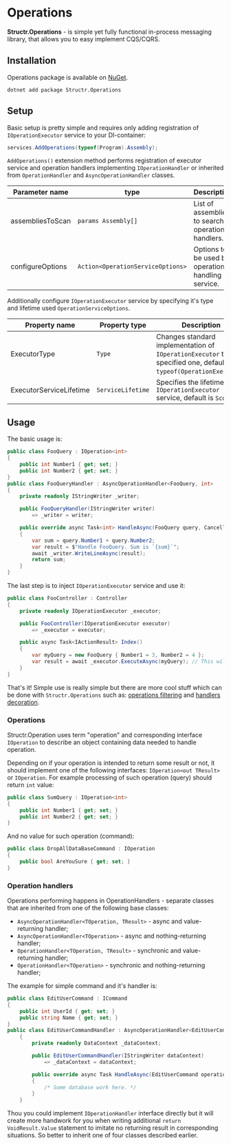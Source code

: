 # Operations

**Structr.Operations** - is simple yet fully functional in-process messaging library, that allows you to easy implement CQS/CQRS.

## Installation

Operations package is available on [NuGet](https://www.nuget.org/packages/Structr.Operations/). 

```
dotnet add package Structr.Operations
```

## Setup

Basic setup is pretty simple and requires only adding registration of `IOperationExecutor` service to your DI-container:

```csharp
services.AddOperations(typeof(Program).Assembly);
```

`AddOperations()` extension method performs registration of executor service and operation handlers implementing `IOperationHandler` or inherited from `OperationHandler` and `AsyncOperationHandler` classes.

| Parameter name | type | Description |
| --- | --- | --- |
| assembliesToScan | `params Assembly[]` | List of assemblies to search operation handlers. |
| configureOptions | `Action<OperationServiceOptions>` | Options to be used by operations handling service. | 

Additionally configure `IOperationExecutor` service by specifying it's type and lifetime used `OperationServiceOptions`.

| Property name | Property type | Description |
| --- | --- | --- |
| ExecutorType | `Type` | Changes standard implementation of `IOperationExecutor` to specified one, default is `typeof(OperationExecutor)`. | 
| ExecutorServiceLifetime | `ServiceLifetime` | Specifies the lifetime of an `IOperationExecutor` service, default is `Scoped`. |

## Usage

The basic usage is:

```csharp
public class FooQuery : IOperation<int>
{
    public int Number1 { get; set; }
    public int Number2 { get; set; }
}
public class FooQueryHandler : AsyncOperationHandler<FooQuery, int>
{
    private readonly IStringWriter _writer;

    public FooQueryHandler(IStringWriter writer)
        => _writer = writer;

    public override async Task<int> HandleAsync(FooQuery query, CancellationToken cancellationToken)
    {
        var sum = query.Number1 + query.Number2;
        var result = $"Handle FooQuery. Sum is `{sum}`";
        await _writer.WriteLineAsync(result);
        return sum;
    }
}
```

The last step is to inject `IOperationExecutor` service and use it:

```csharp
public class FooController : Controller
{
    private readonly IOperationExecutor _executor;

    public FooController(IOperationExecutor executor) 
        => _executor = executor;

    public async Task<IActionResult> Index()
    {
        var myQuery = new FooQuery { Number1 = 3, Number2 = 4 };
        var result = await _executor.ExecuteAsync(myQuery); // This will give 7.
    }
}
```

That's it! Simple use is really simple but there are more cool stuff which can be done with `Structr.Operations` such as: [operations filtering](Operations-Filtering.md) and [handlers decoration](Operations-Decoration.md).

### Operations

Structr.Operation uses term "operation" and corresponding interface `IOperation` to describe an object containing data needed to handle operation. 

Depending on if your operation is intended to return some result or not, it should implement one of the following interfaces: `IOperation<out TResult>` or `IOperation`. For example processing of such operation (query) should return `int` value:

```csharp
public class SumQuery : IOperation<int>
{
    public int Number1 { get; set; }
    public int Number2 { get; set; }
}
```

And no value for such operation (command):

```csharp
public class DropAllDataBaseCommand : IOperation
{
    public bool AreYouSure { get; set; }
}
```

### Operation handlers

Operations performing happens in OperationHandlers - separate classes that are inherited from one of the following base classes:

* `AsyncOperationHandler<TOperation, TResult>` - async and value-returning handler;
* `AsyncOperationHandler<TOperation>` - async and nothing-returning handler;
* `OperationHandler<TOperation, TResult>` - synchronic and value-returning handler;
* `OperationHandler<TOperation>` - synchronic and nothing-returning handler;

The example for simple command and it's handler is:

```csharp
public class EditUserCommand : ICommand
{
    public int UserId { get; set; }
    public string Name { get; set; }
}
public class EditUserCommandHandler : AsyncOperationHandler<EditUserCommand>
    {
        private readonly DataContext _dataContext;

        public EditUserCommandHandler(IStringWriter dataContext)
            => _dataContext = dataContext;

        public override async Task HandleAsync(EditUserCommand operation, CancellationToken cancellationToken)
        {
            /* Some database work here. */
        }
    }
```

Thou you could implement `IOperationHandler` interface directly but it will create more handwork for you when writing additional `return VoidResult.Value` statement to imitate no returning result in corresponding situations. So better to inherit one of four classes described earlier.